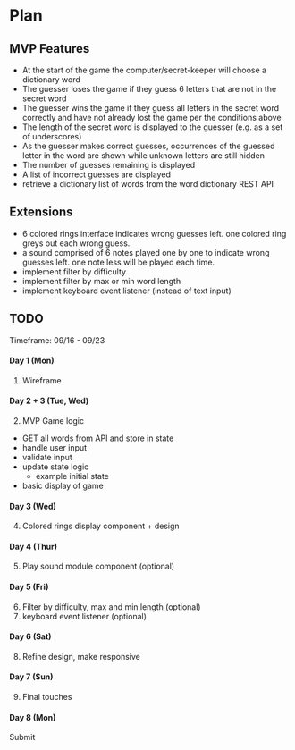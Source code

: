 # Plan

## MVP Features
- At the start of the game the computer/secret-keeper will choose a dictionary word
- The guesser loses the game if they guess 6 letters that are not in the secret word
- The guesser wins the game if they guess all letters in the secret word correctly and have
not already lost the game per the conditions above
- The length of the secret word is displayed to the guesser (e.g. as a set of underscores)
- As the guesser makes correct guesses, occurrences of the guessed letter in the word are shown while unknown letters are still hidden
- The number of guesses remaining is displayed
- A list of incorrect guesses are displayed
- retrieve a dictionary list of words from the word dictionary REST API

## Extensions
- 6 colored rings interface indicates wrong guesses left. one colored ring greys out each wrong guess.
- a sound comprised of 6 notes played one by one to indicate wrong guesses left. one note less will be played each time.
- implement filter by difficulty
- implement filter by max or min word length
- implement keyboard event listener (instead of text input)

## TODO
Timeframe: 09/16 - 09/23

#### Day 1 (Mon)
1. Wireframe

#### Day 2 + 3 (Tue, Wed)
2. MVP Game logic
  - GET all words from API and store in state
  - handle user input
  - validate input
  - update state logic
    - example initial state
  - basic display of game

#### Day 3 (Wed)
4. Colored rings display component + design

#### Day 4 (Thur)
5. Play sound module component (optional)

#### Day 5 (Fri)
6. Filter by difficulty, max and min length (optional)
7. keyboard event listener (optional)

#### Day 6 (Sat)
8. Refine design, make responsive

#### Day 7 (Sun)
9. Final touches

#### Day 8 (Mon)
Submit
